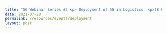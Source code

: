 ```yaml
---
title: "5G Webinar Series #2 <p> Deployment of 5G in Logistics  <p>(8 Oct 2021)</p>"
date: 2021-07-28
permalink: /resources/events/deployment
layout: post
---
```






